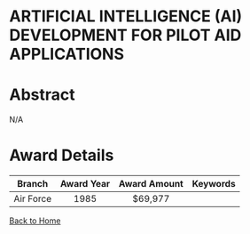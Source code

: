
ARTIFICIAL INTELLIGENCE (AI) DEVELOPMENT FOR PILOT AID APPLICATIONS
===================================================================

# Abstract


N/A  

# Award Details

|Branch|Award Year|Award Amount|Keywords|
| :---: | :---: | :---: | :---: |
|Air Force|1985|$69,977||
  
  


[Back to Home](https://github.com/chrischow/dod_sbir_awards#161)